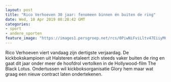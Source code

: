 ```yaml
---
layout: post
title: "Rico Verhoeven 30 jaar: fenomeen binnen én buiten de ring"
date: Wed, 10 Apr 2019 08:28:42 GMT
categories: 
- sport 
- andere_sporten 
feature_image: "https://images1.persgroep.net/rcs/0PiwNiFviLltv47EiiyMCbr1ndA/diocontent/138698328/_fitwidth/400/?appId=21791a8992982cd8da851550a453bd7f&quality=0.7"
---
```


Rico Verhoeven viert vandaag zijn dertigste verjaardag. De kickbokskampioen uit Halsteren etaleert zich steeds vaker buiten de ring en gaat dit jaar onder meer de hoofdrol vertolken in de Hollywood-film The Black Lotus. Ondertussen wil kickboksorganisatie Glory hem maar wat graag een nieuw contract laten ondertekenen.
